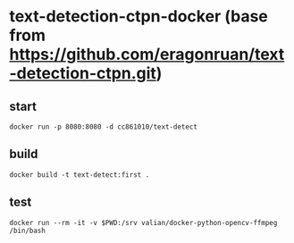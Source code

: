 # text-detection-ctpn-docker (base from https://github.com/eragonruan/text-detection-ctpn.git)

## start

    docker run -p 8080:8080 -d cc861010/text-detect

## build

    docker build -t text-detect:first .

## test
	
    docker run --rm -it -v $PWD:/srv valian/docker-python-opencv-ffmpeg /bin/bash
